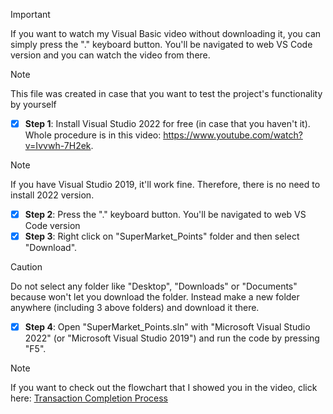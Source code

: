 > [!IMPORTANT]
> If you want to watch my Visual Basic video without downloading it, you can simply press the "." keyboard button. You'll be navigated to web VS Code version and you can watch the video from there.

> [!NOTE] 
> This file was created in case that you want to test the project's functionality by yourself

- [x] **Step 1**: Install Visual Studio 2022 for free (in case that you haven't it). Whole procedure is in this video: https://www.youtube.com/watch?v=Ivvwh-7H2ek. 
> [!NOTE]
> If you have Visual Studio 2019, it'll work fine. Therefore, there is no need to install 2022 version.
- [x] **Step 2**: Press the "." keyboard button. You'll be navigated to web VS Code version
- [x] **Step 3**: Right click on "SuperMarket_Points" folder and then select "Download". 
> [!CAUTION] 
> Do not select any folder like "Desktop", "Downloads" or "Documents" because won't let you download the folder. Instead make a new folder anywhere (including 3 above folders) and download it there.
- [x] **Step 4**: Open "SuperMarket_Points.sln" with "Microsoft Visual Studio 2022" (or "Microsoft Visual Studio 2019") and run the code by 
                  pressing "F5".

> [!NOTE]
> If you want to check out the flowchart that I showed you in the video, click here: [Transaction Completion Process](/DIAGRAMMING%20&%20FLOWCHARTING/READ%20ME%20FIRST.md)
